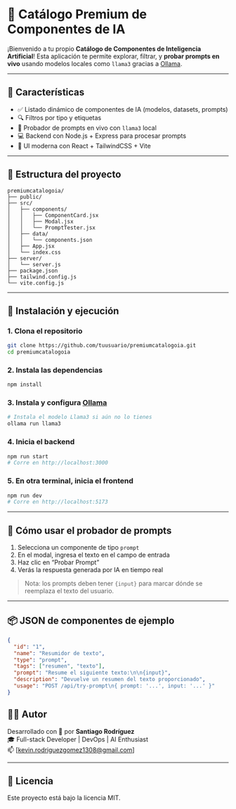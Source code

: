 # 🧠 Catálogo Premium de Componentes de IA

¡Bienvenido a tu propio **Catálogo de Componentes de Inteligencia Artificial**! Esta aplicación te permite explorar, filtrar, y **probar prompts en vivo** usando modelos locales como `llama3` gracias a [Ollama](https://ollama.com/).

---

## 🌟 Características

- ✅ Listado dinámico de componentes de IA (modelos, datasets, prompts)
- 🔍 Filtros por tipo y etiquetas
- 🧪 Probador de prompts en vivo con `llama3` local
- 💻 Backend con Node.js + Express para procesar prompts
- 💅 UI moderna con React + TailwindCSS + Vite

---

## 📂 Estructura del proyecto

```
premiumcatalogoia/
├── public/
├── src/
│   ├── components/
│   │   ├── ComponentCard.jsx
│   │   ├── Modal.jsx
│   │   └── PromptTester.jsx
│   ├── data/
│   │   └── components.json
│   ├── App.jsx
│   └── index.css
├── server/
│   └── server.js
├── package.json
├── tailwind.config.js
└── vite.config.js
```

---

## 🚀 Instalación y ejecución

### 1. Clona el repositorio
```bash
git clone https://github.com/tuusuario/premiumcatalogoia.git
cd premiumcatalogoia
```

### 2. Instala las dependencias
```bash
npm install
```

### 3. Instala y configura [Ollama](https://ollama.com/)
```bash
# Instala el modelo Llama3 si aún no lo tienes
ollama run llama3
```

### 4. Inicia el backend
```bash
npm run start
# Corre en http://localhost:3000
```

### 5. En otra terminal, inicia el frontend
```bash
npm run dev
# Corre en http://localhost:5173
```

---

## 🧪 Cómo usar el probador de prompts

1. Selecciona un componente de tipo `prompt`
2. En el modal, ingresa el texto en el campo de entrada
3. Haz clic en “Probar Prompt”
4. Verás la respuesta generada por IA en tiempo real

> Nota: los prompts deben tener `{input}` para marcar dónde se reemplaza el texto del usuario.

---

## 📦 JSON de componentes de ejemplo

```json
{
  "id": "1",
  "name": "Resumidor de texto",
  "type": "prompt",
  "tags": ["resumen", "texto"],
  "prompt": "Resume el siguiente texto:\n\n{input}",
  "description": "Devuelve un resumen del texto proporcionado",
  "usage": "POST /api/try-prompt\n{ prompt: '...', input: '...' }"
}
```

## 🧑‍💻 Autor

Desarrollado con 💙 por **Santiago Rodríguez**  
🎓 Full-stack Developer | DevOps | AI Enthusiast  
📫 [kevin.rodriguezgomez1308@gmail.com]

---

## 📄 Licencia

Este proyecto está bajo la licencia MIT.

